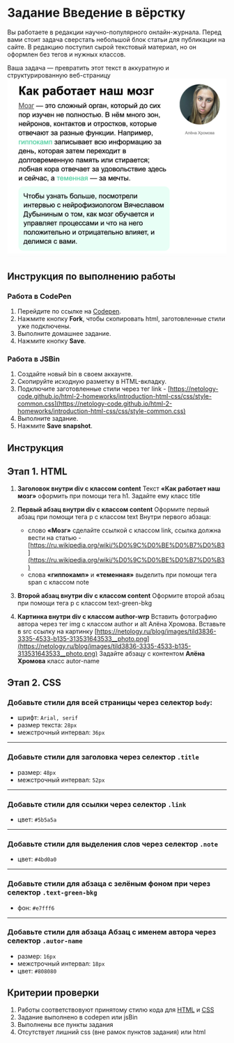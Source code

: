 # Задание Введение в вёрстку

Вы работаете в редакции научно-популярного онлайн-журнала. Перед вами стоит задача сверстать небольшой блок статьи для публикации на сайте. В редакцию поступил сырой текстовый материал, но он оформлен без тегов и нужных классов.

Ваша задача — превратить этот текст в аккуратную и структурированную веб-страницу
![пример](./img/task-1.png)

## Инструкция по выполнению работы

### Работа в CodePen
1. Перейдите по ссылке на [Codepen](https://codepen.io/Netology/pen/KwdjGoy).
2. Нажмите кнопку **Fork**, чтобы скопировать html, заготовленные стили уже подключены.
3. Выполните домашнее задание.
4. Нажмите кнопку **Save**.

### Работа в JSBin
1. Создайте новый bin в своем аккаунте.
2. Скопируйте исходную разметку в HTML-вкладку.
3. Подключите заготовленные стили через тег link - [https://netology-code.github.io/html-2-homeworks/introduction-html-css/css/style-common.css](https://netology-code.github.io/html-2-homeworks/introduction-html-css/css/style-common.css)
4. Выполните задание.
5. Нажмите **Save snapshot**.

## Инструкция

## Этап 1. HTML

1. **Заголовок внутри div с классом content**
  Текст **«Как работает наш мозг»** оформить при помощи тега h1. Задайте ему класс title

2. **Первый абзац внутри div с классом content**
  Оформите первый абзац при помощи тега p с классом text
  Внутри первого абзаца:
    - слово **«Мозг»** сделайте ссылкой с классом link, ссылка должна вести на статью -[https://ru.wikipedia.org/wiki/%D0%9C%D0%BE%D0%B7%D0%B3](https://ru.wikipedia.org/wiki/%D0%9C%D0%BE%D0%B7%D0%B3)
    - слова **«гиппокамп»** и **«теменная»** выделить при помощи тега span с классом note

3. **Второй абзац внутри div с классом content**
  Оформите второй абзац при помощи тега p с классом text-green-bkg

4. **Картинка внутри div с классом author-wrp**
    Вставить фотографию автора через тег img с классом author и alt Алёна Хромова. Вставьте в src ссылку на картинку [https://netology.ru/blog/images/tild3836-3335-4533-b135-313531643533__photo.png](https://netology.ru/blog/images/tild3836-3335-4533-b135-313531643533__photo.png)
    Задайте абзацу с контентом **Алёна Хромова** класс autor-name
   
## Этап 2. CSS

### Добавьте стили для всей страницы через селектор `body`:
- шрифт: `Arial, serif`
- размер текста: `28px`
- межстрочный интервал: `36px`

---

### Добавьте стили для заголовка через селектор `.title`
- размер: `48px`
- межстрочный интервал: `52px`

---

### Добавьте стили для ссылки через селектор `.link`
- цвет: `#5b5a5a`

---

### Добавьте стили для выделения слов через селектор `.note`
- цвет: `#4bd0a0`

---

### Добавьте стили для абзаца с зелёным фоном при через селектор `.text-green-bkg`
- фон: `#e7fff6`

---

### Добавьте стили для абзаца  Абзац c именем автора через селектор `.autor-name`
- размер: `16px`
- межстрочный интервал: `18px`
- цвет: `#808080`

## Критерии проверки
1.  Работы соответствовуют принятому стилю кода для [HTML](https://github.com/netology-code/codestyle/tree/master/html) и [CSS](https://github.com/netology-code/codestyle/tree/master/css)
2. Задание выполнено в codepen или jsBin
3. Выполнены все пункты задания
4. Отсутствует лишний css (вне рамок пунктов задания) или html

